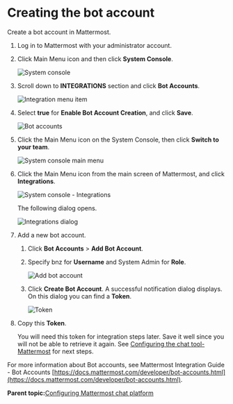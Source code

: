 # Creating the bot account

Create a bot account in Mattermost.

1.  Log in to Mattermost with your administrator account.

2.  Click Main Menu icon and then click **System Console**.

    ![System console](bnz_mattermost_system_console.png "System console")

3.  Scroll down to **INTEGRATIONS** section and click **Bot Accounts**.

    ![Integration menu item](bnz_system_console_integrations.png "Integration menu item")

4.  Select **true** for **Enable Bot Account Creation**, and click **Save**.

    ![Bot accounts](bnz_bot_accounts.png "Bot accounts")

5.  Click the Main Menu icon on the System Console, then click **Switch to your team**.

    ![System console main menu](bnz_system_console_menu.png "System console main menu")

6.  Click the Main Menu icon from the main screen of Mattermost, and click **Integrations**.

    ![System console - Integrations](bnz_mattermost_integrations.png "System console")

    The following dialog opens.

    ![Integrations dialog](bnz_integrations_dialog.png "Integrations dialog")

7.  Add a new bot account.

    1.  Click **Bot Accounts** \> **Add Bot Account**.

    2.  Specify bnz for **Username** and System Admin for **Role**.

        ![Add bot account](bnz_add_account.png "Add bot account")

    3.  Click **Create Bot Account**. A successful notification dialog displays. On this dialog you can find a **Token**.

        ![Token](bnz_token.png "Token")

8.  Copy this **Token**.

    You will need this token for integration steps later. Save it well since you will not be able to retrieve it again. See [Configuring the chat tool-Mattermost](configuring_the_chat_tool_mattermost.md) for next steps.


For more information about Bot accounts, see Mattermost Integration Guide - Bot Accounts [https://docs.mattermost.com/developer/bot-accounts.html](https://docs.mattermost.com/developer/bot-accounts.html).

**Parent topic:**[Configuring Mattermost chat platform](chatops_prerequisite_mattermost_hubot_integrate.md)

